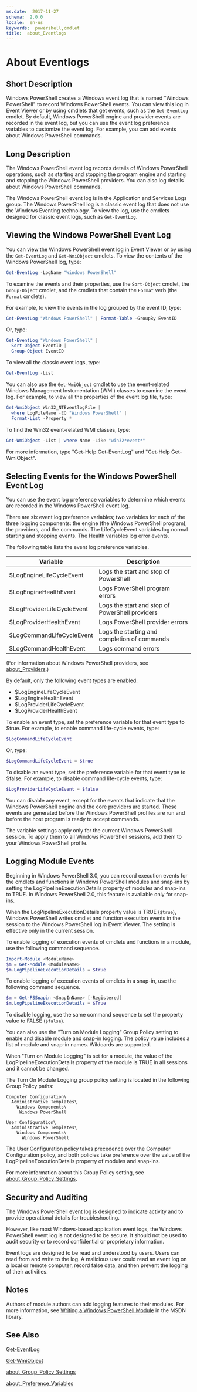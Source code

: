 ```yaml
---
ms.date:  2017-11-27
schema:  2.0.0
locale:  en-us
keywords:  powershell,cmdlet
title:  about_Eventlogs
---
```


# About Eventlogs

## Short Description

Windows PowerShell creates a Windows event log that is named "Windows
PowerShell" to record Windows PowerShell events. You can view this log in
Event Viewer or by using cmdlets that get events, such as the `Get-EventLog`
cmdlet. By default, Windows PowerShell engine and provider events are recorded
in the event log, but you can use the event log preference variables to
customize the event log. For example, you can add events about Windows
PowerShell commands.

## Long Description

The Windows PowerShell event log records details of Windows PowerShell
operations, such as starting and stopping the program engine and starting and
stopping the Windows PowerShell providers. You can also log details about
Windows PowerShell commands.

The Windows PowerShell event log is in the Application and Services Logs
group. The Windows PowerShell log is a classic event log that does not use the
Windows Eventing technology. To view the log, use the cmdlets designed for
classic event logs, such as `Get-EventLog`.

## Viewing the Windows PowerShell Event Log

You can view the Windows PowerShell event log in Event Viewer or by using the
`Get-EventLog` and `Get-WmiObject` cmdlets. To view the contents of the
Windows PowerShell log, type:

```powershell
Get-EventLog -LogName "Windows PowerShell"
```

To examine the events and their properties, use the `Sort-Object` cmdlet, the
`Group-Object` cmdlet, and the cmdlets that contain the `Format` verb (the
`Format` cmdlets).

For example, to view the events in the log grouped by the event ID, type:

```powershell
Get-EventLog "Windows PowerShell" | Format-Table -GroupBy EventID
```

Or, type:

```powershell
Get-EventLog "Windows PowerShell" |
  Sort-Object EventID |
  Group-Object EventID
```

To view all the classic event logs, type:

```powershell
Get-EventLog -List
```

You can also use the `Get-WmiObject` cmdlet to use the event-related Windows
Management Instumentation (WMI) classes to examine the event log. For example,
to view all the properties of the event log file, type:

```powershell
Get-WmiObject Win32_NTEventlogFile |
  where LogFileName -EQ "Windows PowerShell" |
  Format-List -Property *
```

To find the Win32 event-related WMI classes, type:

```powershell
Get-WmiObject -List | where Name -Like "win32*event*"
```

For more information, type "Get-Help Get-EventLog" and
"Get-Help Get-WmiObject".

## Selecting Events for the Windows PowerShell Event Log

You can use the event log preference variables to determine which events are
recorded in the Windows PowerShell event log.

There are six event log preference variables; two variables for each of the
three logging components: the engine (the Windows PowerShell program), the
providers, and the commands. The LifeCycleEvent variables log normal starting
and stopping events. The Health variables log error events.

The following table lists the event log preference variables.

|Variable                  |Description                                    |
|--------------------------|-----------------------------------------------|
|$LogEngineLifeCycleEvent  |Logs the start and stop of PowerShell          |
|$LogEngineHealthEvent     |Logs PowerShell program errors                 |
|$LogProviderLifeCycleEvent|Logs the start and stop of PowerShell providers|
|$LogProviderHealthEvent   |Logs PowerShell provider errors                |
|$LogCommandLifeCycleEvent |Logs the starting and completion of commands   |
|$LogCommandHealthEvent    |Logs command errors                            |

(For information about Windows PowerShell providers, see
[about_Providers](about_Providers.md).)

By default, only the following event types are enabled:

* $LogEngineLifeCycleEvent
* $LogEngineHealthEvent
* $LogProviderLifeCycleEvent
* $LogProviderHealthEvent

To enable an event type, set the preference variable for that event type to
$true. For example, to enable command life-cycle events, type:

```powershell
$LogCommandLifeCycleEvent
```

Or, type:

```powershell
$LogCommandLifeCycleEvent = $true
```

To disable an event type, set the preference variable for that event type to
$false. For example, to disable command life-cycle events, type:

```powershell
$LogProviderLifeCycleEvent = $false
```

You can disable any event, except for the events that indicate that the
Windows PowerShell engine and the core providers are started. These events are
generated before the Windows PowerShell profiles are run and before the host
program is ready to accept commands.

The variable settings apply only for the current Windows PowerShell session.
To apply them to all Windows PowerShell sessions, add them to your Windows
PowerShell profile.

## Logging Module Events

Beginning in Windows PowerShell 3.0, you can record execution events for the
cmdlets and functions in Windows PowerShell modules and snap-ins by setting
the LogPipelineExecutionDetails property of modules and snap-ins to TRUE. In
Windows PowerShell 2.0, this feature is available only for snap-ins.

When the LogPipelineExecutionDetails property value is TRUE (`$true`), Windows
PowerShell writes cmdlet and function execution events in the session to the
Windows PowerShell log in Event Viewer. The setting is effective only in the
current session.

To enable logging of execution events of cmdlets and functions in a module,
use the following command sequence.

```powershell
Import-Module <ModuleName>
$m = Get-Module <ModuleName>
$m.LogPipelineExecutionDetails = $true
```

To enable logging of execution events of cmdlets in a snap-in, use the
following command sequence.

```powershell
$m = Get-PSSnapin <SnapInName> [-Registered]
$m.LogPipelineExecutionDetails = $True
```

To disable logging, use the same command sequence to set the property value to
FALSE (`$false`).

You can also use the "Turn on Module Logging" Group Policy setting to enable
and disable module and snap-in logging. The policy value includes a list of
module and snap-in names. Wildcards are supported.

When "Turn on Module Logging" is set for a module, the value of the
LogPipelineExecutionDetails property of the module is TRUE in all sessions and
it cannot be changed.

The Turn On Module Logging group policy setting is located in the following
Group Policy paths:

```
Computer Configuration\
  Administrative Templates\
    Windows Components\
     Windows PowerShell

User Configuration\
  Administrative Templates\
    Windows Components\
      Windows PowerShell
```

The User Configuration policy takes precedence over the Computer Configuration
policy, and both policies take preference over the value of the
LogPipelineExecutionDetails property of modules and snap-ins.

For more information about this Group Policy setting, see
[about_Group_Policy_Settings](about_Group_Policy_Settings.md).

## Security and Auditing

The Windows PowerShell event log is designed to indicate activity and to
provide operational details for troubleshooting.

However, like most Windows-based application event logs, the Windows
PowerShell event log is not designed to be secure. It should not be used to
audit security or to record confidential or proprietary information.

Event logs are designed to be read and understood by users. Users can read
from and write to the log. A malicious user could read an event log on a local
or remote computer, record false data, and then prevent the logging of their
activities.

## Notes

Authors of module authors can add logging features to their modules. For more
information, see [Writing a Windows PowerShell Module](https://go.microsoft.com/fwlink/?LinkID=144916)
in the MSDN library.

## See Also

[Get-EventLog](../../Microsoft.PowerShell.Management/Get-EventLog.md)

[Get-WmiObject](../../Microsoft.PowerShell.Management/Get-WmiObject.md)

[about_Group_Policy_Settings](about_Group_Policy_Settings.md)

[about_Preference_Variables](about_Preference_Variables.md)
